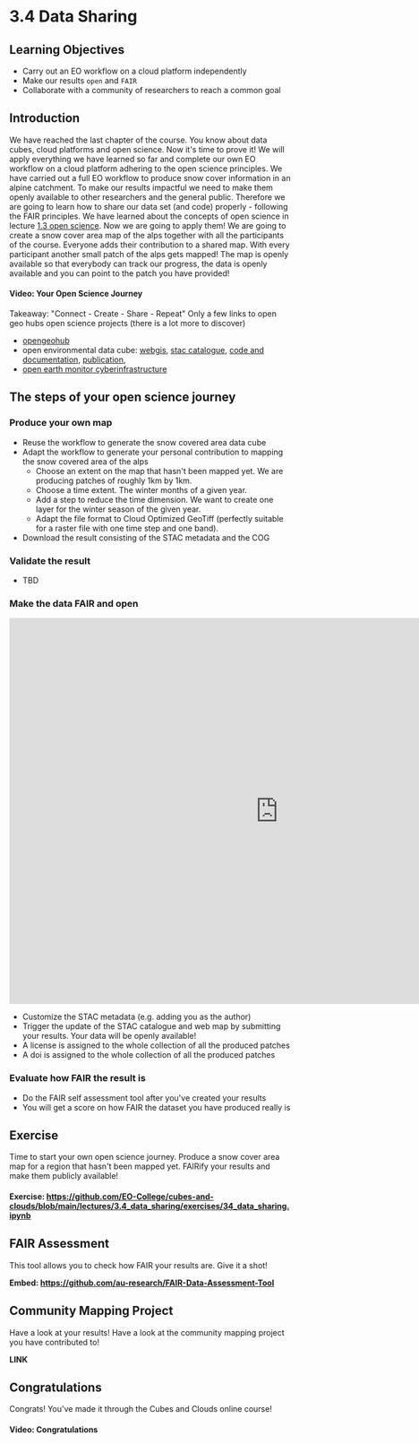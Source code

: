 # 3.4 Data Sharing

## Learning Objectives
- Carry out an EO workflow on a cloud platform independently
- Make our results `open` and `FAIR`
- Collaborate with a community of researchers to reach a common goal

## Introduction
We have reached the last chapter of the course. You know about data cubes, cloud platforms and open science. Now it's time to prove it! We will apply everything we have learned so far and complete our own EO workflow on a cloud platform adhering to the open science principles.
We have carried out a full EO workflow to produce snow cover information in an alpine catchment. To make our results impactful we need to make them openly available to other researchers and the general public. Therefore we are going to learn how to share our data set (and code) properly - following the FAIR principles. We have learned about the concepts of open science in lecture [1.3 open science](https://github.com/EO-College/cubes-and-clouds/blob/main/lectures/1.3_openscience/1.3.1_openscienceandfair.md). Now we are going to apply them! We are going to create a snow cover area map of the alps together with all the participants of the course. Everyone adds their contribution to a shared map. With every participant another small patch of the alps gets mapped! The map is openly available so that everybody can track our progress, the data is openly available and you can point to the patch you have provided!

#### Video: Your Open Science Journey
Takeaway: "Connect - Create - Share - Repeat"
Only a few links to open geo hubs open science projects (there is a lot more to discover)
- [opengeohub](https://opengeohub.org/)
- open environmental data cube: [webgis](http://ecodatacube.eu), [stac catalogue](http://stac.openlandmap.org), [code and documentation](http://eumap.readthedocs.org), [publication](https://doi.org/10.7717/peerj.15478), 
- [open earth monitor cyberinfrastructure](https://earthmonitor.org/)

## The steps of your open science journey

### Produce your own map
  - Reuse the workflow to generate the snow covered area data cube 
  - Adapt the workflow to generate your personal contribution to mapping the snow covered area of the alps
      - Choose an extent on the map that hasn't been mapped yet. We are producing patches of roughly 1km by 1km.
      - Choose a time extent. The winter months of a given year.
      - Add a step to reduce the time dimension. We want to create one layer for the winter season of the given year.
      - Adapt the file format to Cloud Optimized GeoTiff (perfectly suitable for a raster file with one time step and one band).
  - Download the result consisting of the STAC metadata and the COG

### Validate the result
  - TBD

### Make the data FAIR and open

<iframe src="https://create.eo-college.org/wp-admin/admin-ajax.php?action=h5p_embed&id=18" width="959" height="689" frameborder="0" allowfullscreen="allowfullscreen" title="Cubes&amp;Clouds: Making your data FAIR"></iframe><script src="https://create.eo-college.org/wp-content/plugins/h5p/h5p-php-library/js/h5p-resizer.js" charset="UTF-8"></script>


  - Customize the STAC metadata (e.g. adding you as the author)
  - Trigger the update of the STAC catalogue and web map by submitting your results. Your data will be openly available!
  - A license is assigned to the whole collection of all the produced patches
  - A doi is assigned to the whole collection of all the produced patches
   
### Evaluate how FAIR the result is
  - Do the FAIR self assessment tool after you've created your results
  - You will get a score on how FAIR the dataset you have produced really is

## Exercise
Time to start your own open science journey. Produce a snow cover area map for a region that hasn't been mapped yet. FAIRify your results and make them publicly available!

#### Exercise: https://github.com/EO-College/cubes-and-clouds/blob/main/lectures/3.4_data_sharing/exercises/34_data_sharing.ipynb

## FAIR Assessment
This tool allows you to check how FAIR your results are. Give it a shot!

**Embed: https://github.com/au-research/FAIR-Data-Assessment-Tool**

## Community Mapping Project
Have a look at your results! Have a look at the community mapping project you have contributed to!

**LINK**

## Congratulations
Congrats! You've made it through the Cubes and Clouds online course! 

#### Video: Congratulations

